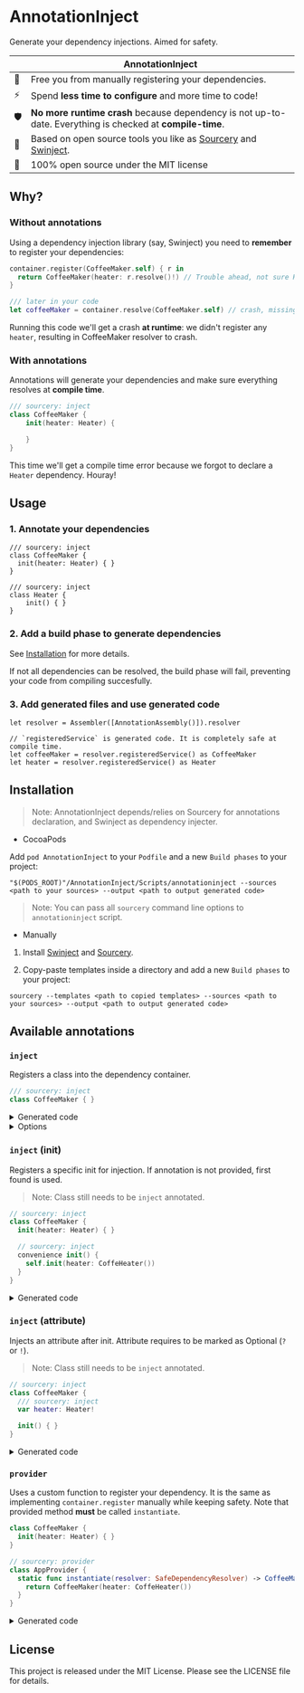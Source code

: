 # AnnotationInject
Generate your dependency injections. Aimed for safety.

|                     | AnnotationInject
|---------------------|--------
| :statue_of_liberty: | Free you from manually registering your dependencies.
| ⚡                   | Spend **less time to configure** and more time to code!
| 🛡                  | **No more runtime crash** because dependency is not up-to-date. Everything is checked at **compile-time**.
| 👐                  | Based on open source tools you like as [Sourcery](https://github.com/krzysztofzablocki/Sourcery) and [Swinject](https://github.com/Swinject/Swinject).
| :book:              | 100% open source under the MIT license


## Why?
### Without annotations
Using a dependency injection library (say, Swinject) you need to **remember** to register your dependencies:

```swift
container.register(CoffeeMaker.self) { r in
  return CoffeeMaker(heater: r.resolve()!) // Trouble ahead, not sure Heater is in fact registered!
}

/// later in your code
let coffeeMaker = container.resolve(CoffeeMaker.self) // crash, missing Heater dependency!
```

Running this code we'll get a crash **at runtime**: we didn't register any `heater`, resulting in CoffeeMaker resolver to crash.

### With annotations

Annotations will generate your dependencies and make sure everything resolves at **compile time**.

```swift
/// sourcery: inject
class CoffeeMaker {
    init(heater: Heater) {

    }
}
```

This time we'll get a compile time error because we forgot to declare a `Heater` dependency. Houray!

## Usage

### 1. Annotate your dependencies
```
/// sourcery: inject
class CoffeeMaker {
  init(heater: Heater) { }
}

/// sourcery: inject
class Heater {
    init() { }
}
```

### 2. Add a build phase to generate dependencies
See [Installation](#installation) for more details.

If not all dependencies can be resolved, the build phase will fail, preventing your code from compiling succesfully.

### 3. Add generated files and use generated code

```
let resolver = Assembler([AnnotationAssembly()]).resolver

// `registeredService` is generated code. It is completely safe at compile time.
let coffeeMaker = resolver.registeredService() as CoffeeMaker
let heater = resolver.registeredService() as Heater
```

## Installation
> Note: AnnotationInject depends/relies on Sourcery for annotations declaration, and Swinject as dependency injecter.

- CocoaPods

Add `pod AnnotationInject` to your `Podfile` and a new `Build phases` to your project:
```shell
"$(PODS_ROOT)"/AnnotationInject/Scripts/annotationinject --sources <path to your sources> --output <path to output generated code>
```

> Note: You can pass all `sourcery` command line options to `annotationinject` script.

- Manually

 1. Install [Swinject](https://github.com/Swinject/Swinject) and [Sourcery](https://github.com/krzysztofzablocki/Sourcery).

 2. Copy-paste templates inside a directory and add a new `Build phases` to your project:
```shell
sourcery --templates <path to copied templates> --sources <path to your sources> --output <path to output generated code>
```

## Available annotations

### `inject`
Registers a class into the dependency container.

```swift
/// sourcery: inject
class CoffeeMaker { }
```

<details>
  <summary>Generated code</summary>
  <p>

  ```swift
  container.register(CoffeeMaker.self) {
    return CoffeeMaker()
  }

  extension SafeDependencyResolver {
    func registeredService() -> CoffeeMaker {
      return resolve(CoffeeMaker.self)!
    }
  }
  ```

  </p>
</details>

<details>
  <summary>Options</summary>
  <p>
    <dl>
        <dt>scope</dt>
        <dd>See <a href="https://github.com/Swinject/Swinject/blob/master/Documentation/ObjectScopes.md">Swinject Object Scopes</a>
        </dd>
        <dt>type</dt>
        <dd>Defines the type on which the class is registered. Use it when you want to resolve against a protocol.
        </dd>
    </dl>

  </p>

  ```swift
  /// sourcery:inject: scope = "weak", type = "Maker"
  class CoffeeMaker: Maker { }
  ```
</details>

### `inject` (init)
Registers a specific init for injection. If annotation is not provided, first found is used.

> Note: Class still needs to be `inject` annotated.

```swift
// sourcery: inject
class CoffeeMaker {
  init(heater: Heater) { }

  // sourcery: inject
  convenience init() {
    self.init(heater: CoffeHeater())
  }
}
```

<details>
  <summary>Generated code</summary>
  <p>

  ```swift
  container.register(CoffeeMaker.self) {
    return CoffeeMaker()
  }

  extension SafeDependencyResolver {
    func registeredService() -> CoffeeMaker {
      return resolve(CoffeeMaker.self)!
    }
  }
  ```

  </p>
</details>

### `inject` (attribute)
Injects an attribute after init. Attribute requires to be marked as Optional (`?` or `!`).

 > Note: Class still needs to be `inject` annotated.

```swift
// sourcery: inject
class CoffeeMaker {
  /// sourcery: inject
  var heater: Heater!

  init() { }
}
```

<details>
  <summary>Generated code</summary>
  <p>

  ```swift
  container.register(CoffeeMaker.self) {
    return CoffeeMaker()
  }
  .initCompleted { service, resolver in
    service.heater = resolver.registeredService()
  }
  ```

  </p>
</details>

### `provider`
Uses a custom function to register your dependency. It is the same as implementing `container.register` manually while keeping safety.
Note that provided method **must** be called `instantiate`.

```swift
class CoffeeMaker {
  init(heater: Heater) { }
}

// sourcery: provider
class AppProvider {
  static func instantiate(resolver: SafeDependencyResolver) -> CoffeeMaker {
    return CoffeeMaker(heater: CoffeHeater())
  }
}
```

<details>
  <summary>Generated code</summary>
  <p>

  ```swift
  container.register(CoffeeMaker, factory: AppProvider.instantiate(resolver:))

  extension SafeDependencyResolver {
    func registeredService() -> CoffeeMaker {
      return resolve(CoffeeMaker.self)!
    }
  }
  ```

  </p>
</details>

## License
This project is released under the MIT License. Please see the LICENSE file for details.

